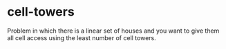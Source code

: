 # cell-towers
Problem in which there is a linear set of houses and you want to give them all cell access using the least number of cell towers.
